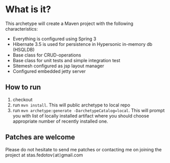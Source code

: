 # What is it? #
This archetype will create a Maven project with the following characteristics:

  * Everything is configured using Spring 3
  * Hibernate 3.5 is used for persistence in Hypersonic in-memory db (HSQLDB)
  * Base class for CRUD-operations
  * Base class for unit tests and simple integration test
  * Sitemesh configured as jsp layout manager
  * Configured embedded jetty server


## How to run ##

  1. checkout
  1. run `mvn install`. This will public archetype to local repo
  1. run `mvn archetype:generate -DarchetypeCatalog=local`. This will prompt you with list of locally installed artifact where you should choose appropriate number of recently installed one.

## Patches are welcome ##
Please do not hesitate to send me patches or contacting me on joining the project at stas.fedotov`[`at`]`gmail.com